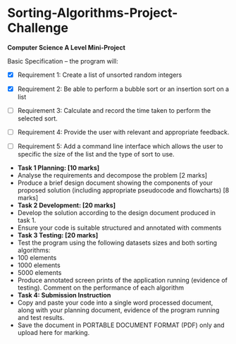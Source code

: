 # Sorting-Algorithms-Project-Challenge
**Computer Science A Level Mini-Project**

Basic Specification – the program will:
+ [x] Requirement 1: Create a list of unsorted random integers
+ [x] Requirement 2: Be able to perform a bubble sort or an insertion sort on a list
+ [ ] Requirement 3: Calculate and record the time taken to perform the selected sort.
+ [ ] Requirement 4: Provide the user with relevant and appropriate feedback.
+ [ ] Requirement 5: Add a command line interface which allows the user to specific the size of the list and the type of sort to use.




+ **Task 1 Planning: [10 marks]**
+ Analyse the requirements and decompose the problem [2 marks]
+ Produce a brief design document showing the components of your proposed solution (including appropriate pseudocode and flowcharts)  [8 marks]
+ **Task 2 Development: [20 marks]**
+ Develop the solution according to the design document produced in task 1.
+ Ensure your code is suitable structured and annotated with comments
+ **Task 3 Testing: [20 marks]**
+ Test the program using the following datasets sizes and both sorting algorithms:
+ 100 elements
+ 1000 elements
+ 5000 elements
+ Produce annotated screen prints of the application running (evidence of testing). Comment on the performance of each algorithm
+ **Task 4: Submission Instruction**
+ Copy and paste your code into a single word processed document, along with your planning document, evidence of the program running and test results.
+ Save the document in PORTABLE DOCUMENT FORMAT (PDF) only and upload here for marking.